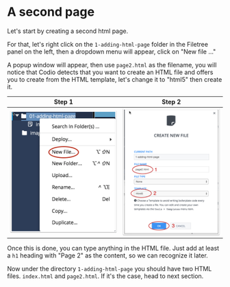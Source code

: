 # A second page
Let's start by creating a second html page. 

For that, let's right click on the `1-adding-html-page` folder in the Filetree panel on the left, then a dropdown menu will appear, click on "New file ..." 

A popup window will appear, then use `page2.html` as the filename, you will notice that Codio detects that you want to create an HTML file and offers you to create from the HTML template, let's change it to "html5" then create it.

| Step 1  | Step 2  |
| :-----: | :------:|
| ![](.guides/img/dropdown.png) | ![](.guides/img/popup.png) |

Once this is done, you can type anything in the HTML file. Just add at least a `h1` heading with "Page 2" as the content, so we can recognize it later.

Now under the directory `1-adding-html-page` you should have two HTML files. `index.html` and `page2.html`. If it's the case, head to next section.


